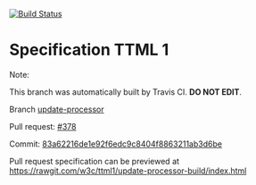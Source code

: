 [![Build Status](https://travis-ci.org/w3c/ttml1.svg?branch=update-processor)](https://travis-ci.org/w3c/ttml1)


# Specification TTML 1


Note:


This branch was automatically built by Travis CI. <b>DO NOT EDIT</b>.


 Branch [update-processor](https://github.com/w3c/ttml1/tree/update-processor)


 Pull request: [#378](https://github.com/w3c/ttml1/pull/378)


 Commit: [83a62216de1e92f6edc9c8404f8863211ab3d6be](https://github.com/w3c/ttml1/commit/83a62216de1e92f6edc9c8404f8863211ab3d6be)

Pull request specification can be previewed at https://rawgit.com/w3c/ttml1/update-processor-build/index.html



